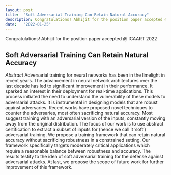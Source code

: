 ```yaml
---
layout: post
title:  "Soft Adversarial Training Can Retain Natural Accuracy"
description: Congratulations! Abhijit for the position paper accepted @ ICAART 2022
date:   "2022-01-25"
---
```


Congratulations! Abhijit for the position paper accepted @ ICAART 2022

## Soft Adversarial Training Can Retain Natural Accuracy
*Abstract*
Adversarial training for neural networks has been in the limelight in recent years. The advancement in neural
network architectures over the last decade has led to significant improvement in their performance. It sparked
an interest in their deployment for real-time applications. This process initiated the need to understand the
vulnerability of these models to adversarial attacks. It is instrumental in designing models that are robust
against adversaries. Recent works have proposed novel techniques to counter the adversaries, most often
sacrificing natural accuracy. Most suggest training with an adversarial version of the inputs, constantly moving
away from the original distribution. The focus of our work is to use abstract certification to extract a subset
of inputs for (hence we call it ’soft’) adversarial training. We propose a training framework that can retain
natural accuracy without sacrificing robustness in a constrained setting. Our framework specifically targets
moderately critical applications which require a reasonable balance between robustness and accuracy. The
results testify to the idea of soft adversarial training for the defense against adversarial attacks. At last, we
propose the scope of future work for further improvement of this framework.
